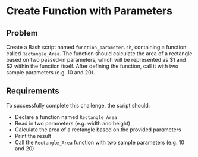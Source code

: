# Create Function with Parameters

## Problem

Create a Bash script named `function_parameter.sh`, containing a function called `Rectangle_Area`. The function should calculate the area of a rectangle based on two passed-in parameters, which will be represented as $1 and $2 within the function itself. After defining the function, call it with two sample parameters (e.g. 10 and 20).

## Requirements

To successfully complete this challenge, the script should:

* Declare a function named `Rectangle_Area`
* Read in two parameters (e.g. width and height)
* Calculate the area of a rectangle based on the provided parameters
* Print the result
* Call the `Rectangle_Area` function with two sample parameters (e.g. 10 and 20)

